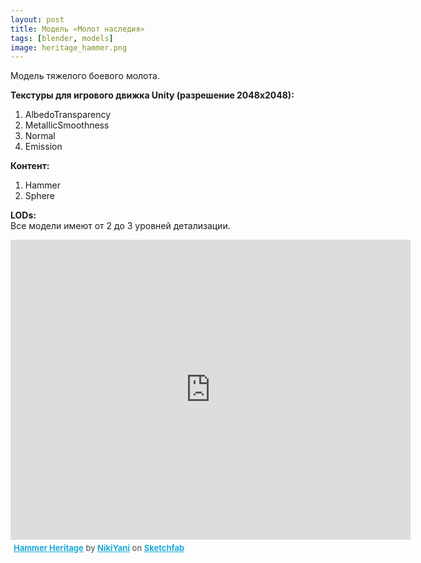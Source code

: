 ```yaml
---
layout: post 
title: Модель «Молот наследия»
tags: [blender, models]
image: heritage_hammer.png
---
```

Модель тяжелого боевого молота.

<!--more-->

**Текстуры для игрового движка Unity (разрешение 2048x2048):**
1. AlbedoTransparency 
2. MetallicSmoothness 
3. Normal   
4. Emission 

**Контент:**
1. Hammer  
2. Sphere

**LODs:** <br/>
Все модели имеют от 2 до 3 уровней детализации.

<div class="sketchfab-embed-wrapper"><iframe width="640" height="480" src="https://sketchfab.com/models/47f2d7a7791e4b1fb053c5d095541233/embed" frameborder="0" allow="autoplay; fullscreen; vr" mozallowfullscreen="true" webkitallowfullscreen="true"></iframe>
<p style="font-size: 13px; font-weight: normal; margin: 5px; color: #4A4A4A;">
    <a href="https://sketchfab.com/models/47f2d7a7791e4b1fb053c5d095541233?utm_medium=embed&utm_source=website&utm_campaign=share-popup" target="_blank" style="font-weight: bold; color: #1CAAD9;">Hammer Heritage</a>
    by <a href="https://sketchfab.com/NikiYani?utm_medium=embed&utm_source=website&utm_campaign=share-popup" target="_blank" style="font-weight: bold; color: #1CAAD9;">NikiYani</a>
    on <a href="https://sketchfab.com?utm_medium=embed&utm_source=website&utm_campaign=share-popup" target="_blank" style="font-weight: bold; color: #1CAAD9;">Sketchfab</a>
</p>
</div>